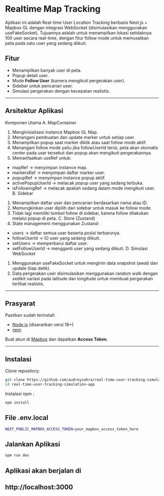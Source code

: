 # Realtime Map Tracking

Aplikasi ini adalah Real-time User Location Tracking berbasis Next.js + Mapbox GL dengan integrasi WebSocket (disimulasikan menggunakan useFakeSocket).
Tujuannya adalah untuk menampilkan lokasi setidaknya 100 user secara real-time, dengan fitur follow mode untuk memusatkan peta pada satu user yang sedang diikuti.

## Fitur
- Menampilkan banyak user di peta.
- Popup detail user.
- Mode **Follow User** (kamera mengikuti pergerakan user).
- Sidebar untuk pencarian user.
- Simulasi pergerakan dengan kecepatan realistis.

---

## Arsitektur Aplikasi
Komponen Utama
A. MapContainer
1. Menginisialisasi instance Mapbox GL Map.
2. Menangani pembuatan dan update marker untuk setiap user.
3. Menampilkan popup saat marker diklik atau saat follow mode aktif.
4. Menangani follow mode yaitu jika followUserId terisi, peta akan otomatis center pada user tersebut dan popup akan mengikuti pergerakannya.
5. Memanfaatkan useRef untuk:
  - mapRef → menyimpan instance map.
  - markersRef → menyimpan daftar marker user.
  - popupRef → menyimpan instance popup aktif.
  - activePopupUserId → melacak popup user yang sedang terbuka.
  - isFollowingRef → melacak apakah sedang dalam mode mengikuti user.
B. Sidebar
1. Menampilkan daftar user dan pencarian berdasarkan nama atau ID.
2. Memungkinkan user dipilih dari sidebar untuk masuk ke follow mode.
3. Tidak lagi memiliki tombol follow di sidebar, karena follow dilakukan melalui popup di peta.
C. Store (Zustand)
1. State management menggunakan Zustand:
- users → daftar semua user beserta posisi terbarunya.
- followUserId → ID user yang sedang diikuti.
- setUsers → memperbarui daftar user.
- setFollowUserId → mengganti user yang sedang diikuti.
D. Simulasi WebSocket
1. Menggunakan useFakeSocket untuk mengirim data snapshot (awal) dan update (tiap detik).
2. Data pergerakan user disimulasikan menggunakan random walk dengan sedikit variasi pada latitude dan longitude untuk membuat pergerakan terlihat realistis.

---

## Prasyarat

Pastikan sudah terinstall:
- [Node.js](https://nodejs.org/) (disarankan versi 18+)
- [npm](https://www.npmjs.com/)

Buat akun di [Mapbox](https://www.mapbox.com/) dan dapatkan **Access Token**.

---

## Instalasi

Clone repository:

```bash
git clone https://github.com/audreyzahra/real-time-user-tracking-simulation-app.git
cd real-time-user-tracking-simulation-app
```

Instalasi npm :
```bash
npm install
```

## File .env.local
```bash
NEXT_PUBLIC_MAPBOX_ACCESS_TOKEN=your_mapbox_access_token_here
```

## Jalankan Aplikasi
```bash
npm run dev
```

## Aplikasi akan berjalan di
http://localhost:3000
---
